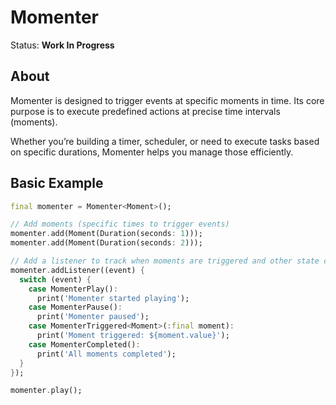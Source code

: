 # Momenter

Status: **Work In Progress**

## About
Momenter is designed to trigger events at specific moments in time. Its core purpose is to execute predefined actions at precise time intervals (moments). 

Whether you’re building a timer, scheduler, or need to execute tasks based on specific durations, Momenter helps you manage those efficiently.

## Basic Example
```dart
final momenter = Momenter<Moment>();

// Add moments (specific times to trigger events)
momenter.add(Moment(Duration(seconds: 1)));
momenter.add(Moment(Duration(seconds: 2)));

// Add a listener to track when moments are triggered and other state changes
momenter.addListener((event) {
  switch (event) {
    case MomenterPlay():
      print('Momenter started playing');
    case MomenterPause():
      print('Momenter paused');
    case MomenterTriggered<Moment>(:final moment):
      print('Moment triggered: ${moment.value}');
    case MomenterCompleted():
      print('All moments completed');
  }
});

momenter.play();
```
